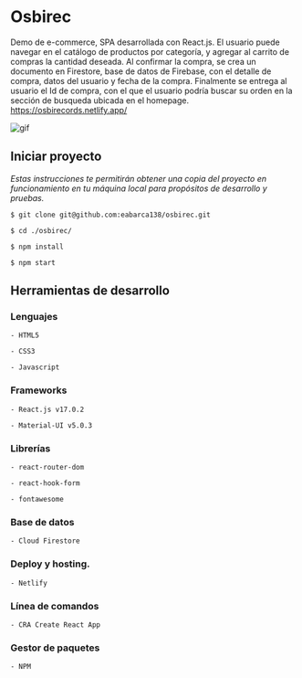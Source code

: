 # Osbirec

Demo de e-commerce, SPA desarrollada con React.js. El usuario puede navegar en el catálogo de productos por categoría, y agregar al carrito de compras la cantidad deseada. Al confirmar la compra, se crea un documento en Firestore, base de datos de Firebase, con el detalle de compra, datos del usuario y fecha de la compra. Finalmente se entrega al usuario el Id de compra, con el que el usuario podría buscar su orden en la sección de busqueda ubicada en el homepage.
https://osbirecords.netlify.app/

<img src="public/animation.gif" alt="gif"/>

## Iniciar proyecto
_Estas instrucciones te permitirán obtener una copia del proyecto en funcionamiento en tu máquina local para propósitos de desarrollo y pruebas._

```
$ git clone git@github.com:eabarca138/osbirec.git
```
```
$ cd ./osbirec/
```
```
$ npm install
```
```
$ npm start
```

## Herramientas de desarrollo

### Lenguajes

```
- HTML5
```
```
- CSS3
```
```
- Javascript
```

### Frameworks
```
- React.js v17.0.2
```
```
- Material-UI v5.0.3
```
### Librerías
```
- react-router-dom
```
```
- react-hook-form
```
```
- fontawesome
```

### Base de datos
```
- Cloud Firestore
```
### Deploy y hosting.
```
- Netlify
``` 
### Línea de comandos
```
- CRA Create React App
```
### Gestor de paquetes
```
- NPM
```